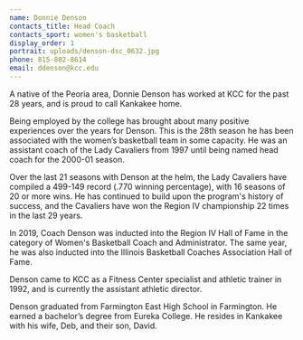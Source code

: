 ```yaml
---
name: Donnie Denson
contacts_title: Head Coach
contacts_sport: women's basketball
display_order: 1
portrait: uploads/denson-dsc_0632.jpg
phone: 815‑802‑8614
email: ddenson@kcc.edu
---
```


A native of the Peoria area, Donnie Denson has worked at KCC for the past 28 years, and is proud to call Kankakee home.

Being employed by the college has brought about many positive experiences over the years for Denson. This is the 28th season he has been associated with the women’s basketball team in some capacity. He was an assistant coach of the Lady Cavaliers from 1997 until being named head coach for the 2000-01 season.

Over the last 21 seasons with Denson at the helm, the Lady Cavaliers have compiled a 499-149 record (.770 winning percentage), with 16 seasons of 20 or more wins. He has continued to build upon the program's history of success, and the Cavaliers have won the Region IV championship 22 times in the last 29 years.

In 2019, Coach Denson was inducted into the Region IV Hall of Fame in the category of Women's Basketball Coach and Administrator. The same year, he was also inducted into the Illinois Basketball Coaches Association Hall of Fame.

Denson came to KCC as a Fitness Center specialist and athletic trainer in 1992, and is currently the assistant athletic director.

Denson graduated from Farmington East High School in Farmington. He earned a bachelor’s degree from Eureka College. He resides in Kankakee with his wife, Deb, and their son, David.
